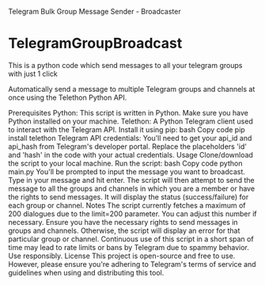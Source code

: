 Telegram Bulk Group Message Sender - Broadcaster

# TelegramGroupBroadcast
This is a python code which send messages to all your telegram groups with just 1 click


Automatically send a message to multiple Telegram groups and channels at once using the Telethon Python API.

Prerequisites
Python: This script is written in Python. Make sure you have Python installed on your machine.
Telethon: A Python Telegram client used to interact with the Telegram API. Install it using pip:
bash
Copy code
pip install telethon
Telegram API credentials: You'll need to get your api_id and api_hash from Telegram's developer portal. Replace the placeholders 'id' and 'hash' in the code with your actual credentials.
Usage
Clone/download the script to your local machine.
Run the script:
bash
Copy code
python main.py
You'll be prompted to input the message you want to broadcast. Type in your message and hit enter.
The script will then attempt to send the message to all the groups and channels in which you are a member or have the rights to send messages.
It will display the status (success/failure) for each group or channel.
Notes
The script currently fetches a maximum of 200 dialogues due to the limit=200 parameter. You can adjust this number if necessary.
Ensure you have the necessary rights to send messages in groups and channels. Otherwise, the script will display an error for that particular group or channel.
Continuous use of this script in a short span of time may lead to rate limits or bans by Telegram due to spammy behavior. Use responsibly.
License
This project is open-source and free to use. However, please ensure you're adhering to Telegram's terms of service and guidelines when using and distributing this tool.

